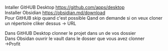 Intaller GitHUB Desktop https://github.com/apps/desktop <br>
Installer Obsidian https://obsidian.md/download<br>
Pour GitHUB skip quand c'est possible 
Qand on demande si on veux cloner un répertoire cliker dessus -> URL

Dans GitHUB Desktop clonner le projet dans un de vos dossier<br>
Dans Obsidan ouvrir le vault dans le dosser que vous avez clonner <br>
->Profit
